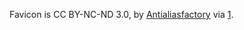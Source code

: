 
Favicon is CC BY-NC-ND 3.0, by [Antialiasfactory](http://antialiasfactory.deviantart.com/#/d27eoqq) via [1](http://www.freeiconsdownload.com/Free_Downloads.asp?id=1000).
